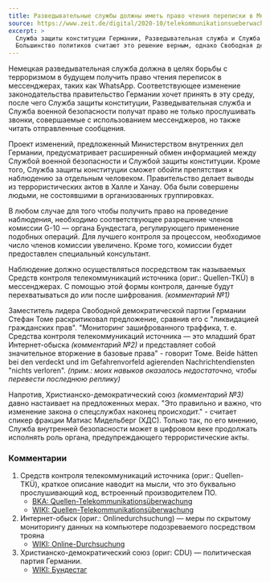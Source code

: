 ```yaml
---
title: Разведывательные службы должны иметь право чтения переписки в Мессенджерах
source: https://www.zeit.de/digital/2020-10/telekommunikationsueberwachung-messenger-apps-geheimdienst-bundeskabinett-befugnisse-mad-whatsapp-quellen-tkue
excerpt: >
  Cлужба защиты конституции Германии, Разведывательная служба и Служба военной безопасности должны в целях борьбы с терроризмом получить новые полномочия.
  Большинство политиков считают это решение верным, однако Свободная демократическая партия видит в этом "ликвидацию гражданских прав".
---
```


Немецкая разведывательная служба должна в целях борьбы с терроризмом в будущем получить право чтения переписок в мессенджерах, таких как WhatsApp.
Соответствующее изменение законодательства правительство Германии хочет принять в эту среду, после чего Служба защиты конституции,
Разведывательная служба и Служба военной безопасности получат право не только прослушивать звонки,
совершаемые с использованием мессенджеров, но также читать отправленные сообщения.

Проект изменений, предложенный Министерством внутренних дел Германии,
предусматривает расширенный обмен информацией
между Службой военной безопасности и Службой защиты конституции.
Кроме того, Служба защиты конституции сможет обойти препятствия к наблюдению за отдельным человеком.
Правительство делает выводы из террористических актов в Халле и Ханау.
Оба были совершены людьми, не состоявшими в организованных группировках.

В любом случае для того чтобы получить право на проведение наблюдения,
необходимо соответствующее разрешение членов комиссии G-10 — органа Бундестага,
регулирующего применение подобных операций.
Для лучшего контроля за процессом, необходимое число членов комиссии увеличено.
Кроме того, комиссии будет предоставлен специальный консультант.

Наблюдение должно осуществляться посредством так называемых Средств контроля телекоммуникаций источника (ориг.: Quellen-TKÜ) в мессенджерах.
С помощью этой формы контроля, данные будут перехватываться до или после шифрования. _(комментарий №1)_

Заместитель лидера Свободной демократической партии Германии Стефан Томе раскритиковал предложение, сравнив его с "ликвидацией гражданских прав".
"Мониторинг зашифрованного траффика, т. е. Средства контроля телекоммуникаций источника —
это младший брат Интернет-обыска _(комментарий №2)_
и представляет собой значительное вторжение в базовые права" - говорит Томе.
Beide hätten bei den verdeckt und im Gefahrenvorfeld agierenden Nachrichtendiensten "nichts verloren".
_(прим.: моих навыков оказалось недостаточно, чтобы перевести последнюю реплику)_

Напротив, Христианско-демократический союз _(комментарий №3)_ давно настаивает на предложенных мерах.
"Это правильно и важно, что изменение закона о спецслужбах наконец происходит."  - считает спикер фракции Матиас Мидельберг (ХДС).
Только так, по его мнению, Служба внутренней безопасности может в цифровом веке продолжать исполнять роль органа,
предупреждающего террористические акты.

### Комментарии
1. Средств контроля телекоммуникаций источника (ориг.: Quellen-TKÜ), краткое описание наводит на мысли,
что это буквально прослушивающий код, встроенный производителем ПО.
    * [BKA: Quellen-Telekommunikationsüberwachung](https://www.bka.de/DE/UnsereAufgaben/Ermittlungsunterstuetzung/Technologien/QuellentkueOnlinedurchsuchung/quellentkueOnlinedurchsuchung_node.html)
    * [WIKI: Quellen-Telekommunikationsüberwachung](https://de.wikipedia.org/wiki/Telekommunikationsüberwachung#Quellen-Telekommunikationsüberwachung)
2. Интернет-обыск (ориг.: Onlinedurchsuchung) — меры по скрытому мониторингу данных на компьютере подозреваемого посредством трояна
    * [WIKI: Online-Durchsuchung]( https://de.wikipedia.org/wiki/Online-Durchsuchung_(Deutschland) )
3. Христианско-демократический союз (ориг: CDU) — политическая партия Германии.
    * [WIKI: Бундестаг](https://ru.wikipedia.org/wiki/Бундестаг)
